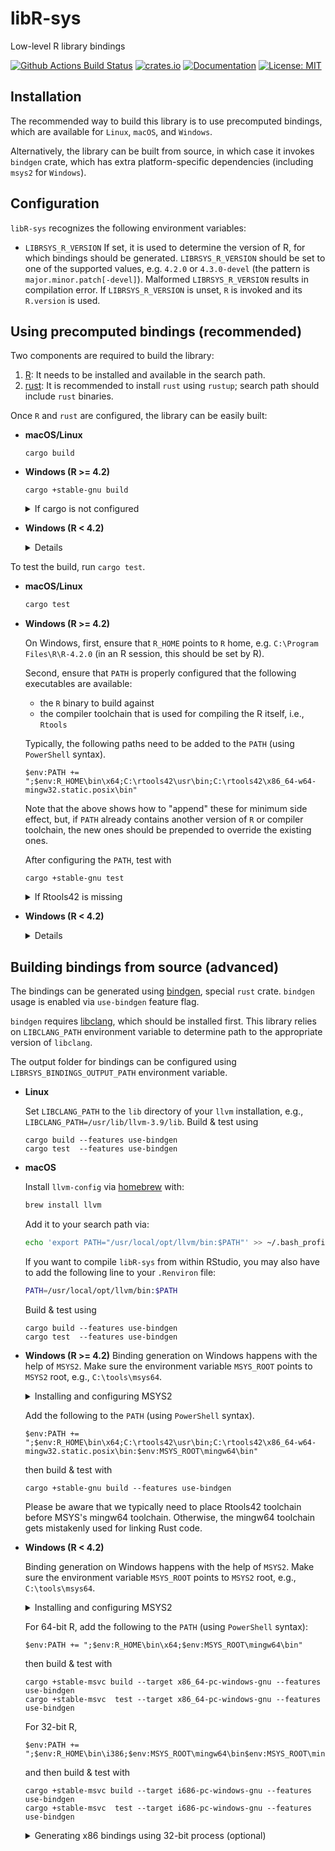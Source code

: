# libR-sys

Low-level R library bindings

[![Github Actions Build Status](https://github.com/extendr/libR-sys/workflows/Tests/badge.svg)](https://github.com/extendr/libR-sys/actions)
[![crates.io](https://img.shields.io/crates/v/libR-sys.svg)](https://crates.io/crates/libR-sys)
[![Documentation](https://docs.rs/libR-sys/badge.svg)](https://docs.rs/libR-sys)
[![License: MIT](https://img.shields.io/badge/License-MIT-yellow.svg)](https://opensource.org/licenses/MIT)

## Installation

The recommended way to build this library is to use precomputed bindings, which are available for `Linux`, `macOS`, and `Windows`.

Alternatively, the library can be built from source, in which case it invokes `bindgen` crate, which has extra platform-specific dependencies (including `msys2` for `Windows`).

## Configuration
`libR-sys` recognizes the following environment variables:
 - `LIBRSYS_R_VERSION` If set, it is used to determine the version of R, for which bindings should be generated. `LIBRSYS_R_VERSION` should be set to one of the supported values, e.g. `4.2.0` or `4.3.0-devel` (the pattern is `major.minor.patch[-devel]`). Malformed `LIBRSYS_R_VERSION` results in compilation error. If `LIBRSYS_R_VERSION` is unset, `R` is invoked and its `R.version` is used.

## Using precomputed bindings (recommended)

Two components are required to build the library:
1. [R](https://cran.r-project.org/): It needs to be installed and available in the search path.
2. [rust](https://www.rust-lang.org/learn/get-started): It is recommended to install `rust` using `rustup`; search path should include `rust` binaries.

Once `R` and `rust` are configured, the library can be easily built:
- **macOS/Linux**
  ```Shell
  cargo build
  ```

- **Windows (R >= 4.2)**

  ```Shell
  cargo +stable-gnu build
  ```

  <details>
    <summary>If cargo is not configured</summary>

    When building for `Windows`, the `gnu` toolchain is required:
    ```Shell
    rustup toolchain install stable-gnu
    ```

  </details>


- **Windows (R < 4.2)**
  <details>

  ```Shell
  cargo +stable-msvc build --target x86_64-pc-windows-gnu # 64-bit
  cargo +stable-msvc build --target   i686-pc-windows-gnu # 32-bit
  ```

  
  <details>
    <summary>If cargo is not configured</summary>

    When building for `Windows` with older versions of R, the `msvc` toolchain and special `rust` targets should be added for compatibility with `R`:
    ```Shell
    rustup toolchain install stable-msvc
    rustup target add x86_64-pc-windows-gnu  # 64-bit
    rustup target add   i686-pc-windows-gnu  # 32-bit, not needed for R >= 4.2
    ```

    `stable-msvc` toolchain requires VS Build Tools. They are usually available on the systems with an installation of Visual Studio.
    Build tools can be obtained using an online [installer](https://visualstudio.microsoft.com/downloads/#build-tools-for-visual-studio-2019) (see also [these examples](https://docs.microsoft.com/en-us/visualstudio/install/command-line-parameter-examples?view=vs-2019)) or using `chocolatey`.
    Required workflow components are:
    - Microsoft.VisualStudio.Component.VC.CoreBuildTools 
    - Microsoft.VisualStudio.Component.VC.Tools.x86.x64 
    - Microsoft.VisualStudio.Component.Windows10SDK.19041 (the latest version of the SDK available at the moment of writing this readme)

    If there is an installation of VS (or Build Tools) on the system, launch `Visual Studio Installer` and ensure that either three required workflows are installed as individual components, or the whole `Desktop Development with C++` workflow pack is installed.

    If neither VS Build Tools nor Visual Studio itself are installed, all the necessary workflows can be easily obtained with the help of `chocolatey`:
    ```Shell
    choco install visualstudio2019buildtools -y 
    choco install visualstudio2019-workload-vctools -y -f --package-parameters "--no-includeRecommended --add Microsoft.VisualStudio.Component.VC.CoreBuildTools --add Microsoft.VisualStudio.Component.VC.Tools.x86.x64 --add Microsoft.VisualStudio.Component.Windows10SDK.19041"  
    ```
  </details>
  </details>
 





To test the build, run `cargo test`.


- **macOS/Linux**
  ```bash
  cargo test
  ```

- **Windows (R >= 4.2)**

  On Windows, first, ensure that `R_HOME` points to `R` home, e.g. `C:\Program Files\R\R-4.2.0` (in an R session, this should be set by R).

  Second, ensure that `PATH` is properly configured that the following executables are available:
  
  * the `R` binary to build against
  * the compiler toolchain that is used for compiling the R itself, i.e., `Rtools`

  Typically, the following paths need to be added to the `PATH` (using `PowerShell` syntax). 

  ```pwsh
  $env:PATH += ";$env:R_HOME\bin\x64;C:\rtools42\usr\bin;C:\rtools42\x86_64-w64-mingw32.static.posix\bin"
  ```

  Note that the above shows how to "append" these for minimum side effect, but, if `PATH` already contains another version of `R` or compiler toolchain, the new ones should be prepended to override the existing ones.

  After configuring the `PATH`, test with 
  ```pwsh
  cargo +stable-gnu test
  ```
  <details>
    <summary>If Rtools42 is missing</summary>

    Rtools42 can be downloaded from [here](https://cran.r-project.org/bin/windows/Rtools/rtools42/rtools.html). Alternatively, `Rtools` eventually be available on `chocolatey`
    
    ```Shell
    ## Rtools42 is not yet on chocolatey
    # choco install rtools -y
    ```
  </details>

- **Windows (R < 4.2)**
  <details>

  On Windows, first, ensure that `R_HOME` points to `R` home, e.g. `C:\Program Files\R\R-4.1.0` (in an R session, this should be set by R).
  
  Second, ensure that `PATH` is properly configured that the following executables are available:
  
  * the `R` binary to build against
  * the compiler toolchain that is used for compiling the R itself, i.e., `Rtools`

  Typically, they can be found in the following locations (using `PowerShell` syntax):

  |         | R                         | Rtools                             |
  | ------- | ------------------------- | ---------------------------------- |
  | 64-bit  |  `$env:R_HOME\bin\x64`   | `$env:RTOOLS40_HOME\mingw64\bin` |
  | 32-bit  |  `$env:R_HOME\bin\i386`  | `$env:RTOOLS40_HOME\mingw32\bin` |
  

  So, for example, if the target is 64-bit R, add the following to the `PATH` (using `PowerShell` syntax). 
  ```pwsh
  $env:PATH += ";$env:R_HOME\bin\x64;$env:RTOOLS40_HOME\mingw64\bin"
  ```
  
  Note that the above shows how to "append" these for minimum side effect, but, if `PATH` already contains another version of `R` or compiler toolchain, the new ones should be prepended to override the existing ones.
  
  After configuring the `PATH`, test with 
  ```pwsh
  cargo +stable-msvc test --target x86_64-pc-windows-gnu
  ```

  For 32-bit R (< 4.2), 
  ```pwsh
  $env:PATH += ";$env:R_HOME\bin\i386;$env:RTOOLS40_HOME\mingw32\bin"
  ```
  and then test with 
  ```pwsh
  cargo +stable-msvc test --target i686-pc-windows-gnu
  ```
  <details>
    <summary>If Rtools40v2 is missing</summary>

    Rtools40 can be downloaded from [here](https://cran.r-project.org/bin/windows/Rtools/rtools40.html). Alternatively, `Rtools` can be installed using `chocolatey`
    
    ```Shell
    choco install rtools --version=4.0.0.20220206 -y
    ```

    Verify that the environment variable `RTOOLS40_HOME` is set up to point to the `Rtools` root.
  </details>
  </details>

## Building bindings from source (advanced)

The bindings can be generated using [bindgen](https://github.com/rust-lang/rust-bindgen), special `rust` crate. 
`bindgen` usage is enabled via `use-bindgen` feature flag.

`bindgen` requires [libclang](https://clang.llvm.org/docs/Tooling.html), which should be installed first. 
This library relies on `LIBCLANG_PATH` environment variable to determine path to the appropriate version of `libclang`.

The output folder for bindings can be configured using `LIBRSYS_BINDINGS_OUTPUT_PATH` environment variable.

- **Linux**

  Set `LIBCLANG_PATH` to the `lib` directory of your `llvm` installation, e.g.,
  `LIBCLANG_PATH=/usr/lib/llvm-3.9/lib`. Build & test using

  ```shell
  cargo build --features use-bindgen
  cargo test  --features use-bindgen 
  ```

- **macOS**

  Install `llvm-config` via [homebrew](https://brew.sh/) with:

  ```bash
  brew install llvm
  ```

  Add it to your search path via:

  ```bash
  echo 'export PATH="/usr/local/opt/llvm/bin:$PATH"' >> ~/.bash_profile
  ```

  If you want to compile `libR-sys` from within RStudio, you may also have to add the following line to your `.Renviron` file:

  ```bash
  PATH=/usr/local/opt/llvm/bin:$PATH
  ```
  Build & test using
   ```shell
  cargo build --features use-bindgen
  cargo test  --features use-bindgen 
  ```
- **Windows (R >= 4.2)**
  Binding generation on Windows happens with the help of `MSYS2`.
  Make sure the environment variable `MSYS_ROOT` points to `MSYS2` root, e.g., `C:\tools\msys64`.

  <details>
    <summary>Installing and configuring MSYS2</summary>

    Install `MSYS2`. Here is an example using  `chocolatey`:
    ```Shell
    choco install msys2 -y
    ```
    Set up `MSYS_ROOT` environment variable.
    Install `clang` and `mingw`-toolchains (assuming `PowerShell` syntax)

    ```pwsh
    &"$env:MSYS_ROOT\usr\bin\bash" -l -c "pacman -S --noconfirm mingw-w64-x86_64-clang mingw-w64-x86_64-toolchain"
    ```
    
  </details>

  Add the following to the `PATH` (using `PowerShell` syntax). 
  ```pwsh
  $env:PATH += ";$env:R_HOME\bin\x64;C:\rtools42\usr\bin;C:\rtools42\x86_64-w64-mingw32.static.posix\bin:$env:MSYS_ROOT\mingw64\bin"
  ```
  then build & test with 
  ```pwsh
  cargo +stable-gnu build --features use-bindgen
  ```
  
  Please be aware that we typically need to place Rtools42 toolchain before
  MSYS's mingw64 toolchain. Otherwise, the mingw64 toolchain gets mistakenly
  used for linking Rust code.
  
- **Windows (R < 4.2)**

  Binding generation on Windows happens with the help of `MSYS2`.
  Make sure the environment variable `MSYS_ROOT` points to `MSYS2` root, e.g., `C:\tools\msys64`.

  <details>
    <summary>Installing and configuring MSYS2</summary>

    Install `MSYS2`. Here is an example using  `chocolatey`:
    ```Shell
    choco install msys2 -y
    ```
    Set up `MSYS_ROOT` environment variable.
    Install `clang` and `mingw`-toolchains (assuming `PowerShell` syntax)

    ```pwsh
    &"$env:MSYS_ROOT\usr\bin\bash" -l -c "pacman -S --noconfirm mingw-w64-x86_64-clang mingw-w64-x86_64-toolchain"      # 64-bit
    &"$env:MSYS_ROOT\usr\bin\bash" -l -c "pacman -S --noconfirm mingw32/mingw-w64-i686-clang mingw-w64-i686-toolchain"  # 32-bit
    ```
    
  </details>

  For 64-bit R, add the following to the `PATH` (using `PowerShell` syntax):
  ```pwsh
  $env:PATH += ";$env:R_HOME\bin\x64;$env:MSYS_ROOT\mingw64\bin"
  ```
  then build & test with 
  ```pwsh
  cargo +stable-msvc build --target x86_64-pc-windows-gnu --features use-bindgen
  cargo +stable-msvc  test --target x86_64-pc-windows-gnu --features use-bindgen
  ```

  For 32-bit R, 
  ```pwsh
  $env:PATH += ";$env:R_HOME\bin\i386;$env:MSYS_ROOT\mingw64\bin$env:MSYS_ROOT\mingw32\bin"
  ```
  and then build & test with 
  ```pwsh
  cargo +stable-msvc build --target i686-pc-windows-gnu --features use-bindgen
  cargo +stable-msvc  test --target i686-pc-windows-gnu --features use-bindgen
  ```

  <details>
  <summary>Generating x86 bindings using 32-bit process (optional)</summary>

  Add 32-bit `Rust` toolchain and configure target:

  ```pwsh
  rustup toolchain install stable-i686-pc-windows-msvc
  rustup target add i686-pc-windows-gnu --toolchain stable-i686-pc-windows-msvc
  ```
  Configure environment variables:
  ```pwsh
  $env:PATH += ";$env:R_HOME\bin\i386;$env:MSYS_ROOT\mingw32\bin"
  ```

  Build & test using specific toolchain
  ```pwsh
  cargo +stable-i686-pc-windows-msvc build --target i686-pc-windows-gnu --features use-bindgen
  cargo +stable-i686-pc-windows-msvc  test --target i686-pc-windows-gnu --features use-bindgen
  ```
  </details>
